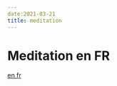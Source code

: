 ```yaml
---
date:2021-03-21
title: meditation
---
```


# Meditation en FR

[en fr](https://m.youtube.com/watch?v=zONhWebSQdg)